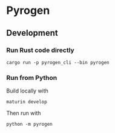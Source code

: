 # Pyrogen

## Development

### Run Rust code directly

```
cargo run -p pyrogen_cli --bin pyrogen
```

### Run from Python

Build locally with
```
maturin develop
```

Then run with
```
python -m pyrogen
```
